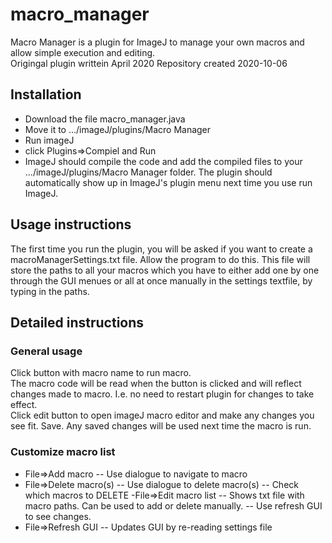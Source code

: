 # macro_manager
Macro Manager is a plugin for ImageJ to manage your own macros and allow simple execution and editing.  
Origingal plugin writtein April 2020
Repository created 2020-10-06
  
## Installation
- Download the file macro_manager.java
- Move it to .../imageJ/plugins/Macro Manager
- Run imageJ
- click Plugins=>Compiel and Run
- ImageJ should compile the code and add the compiled files to your .../imageJ/plugins/Macro Manager folder. The plugin should automatically show up in ImageJ's plugin menu next time you use run ImageJ.

## Usage instructions
The first time you run the plugin, you will be asked if you want to create a macroManagerSettings.txt file. Allow the program to do this. This file will store the paths to all your macros which you have to either add one by one through the GUI menues or all at once manually in the settings textfile, by typing in the paths.  

## Detailed instructions
### General usage
Click button with macro name to run macro.  
The macro code will be read when the button is clicked and will reflect changes made to macro. I.e. no need to restart plugin for changes to take effect.  
Click edit button to open imageJ macro editor and make any changes you see fit. Save. Any saved changes will be used next time the macro is run.
	
### Customize macro list  
- File=>Add macro
-- Use dialogue to navigate to macro
- File=>Delete macro(s)
-- Use dialogue to delete macro(s)
-- Check which macros to DELETE 
-File=>Edit macro list
-- Shows txt file with macro paths. Can be used to add or delete manually. 
-- Use refresh GUI to see changes.
- File=>Refresh GUI
-- Updates GUI by re-reading settings file